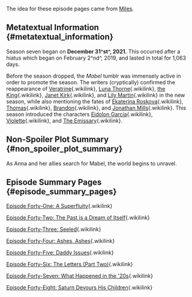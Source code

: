 The idea for these episode pages came from
[Miles](https://fairy-hill.tumblr.com/).

## Metatextual Information {#metatextual_information}

Season seven began on **December 31^st^, 2021.** This occurred after a
hiatus which began on February 2^nd^, 2019, and lasted in total for
1,063 days.

Before the season dropped, the *Mabel* tumblr was immensely active in
order to promote the season. The writers (cryptically) confirmed the
reappearance of [Veratrine](Veratrine "Veratrine"){.wikilink}, [Luna
Thorne](Luna_Thorne "Luna Thorne"){.wikilink}, [the
King](the_King "the King"){.wikilink}, [Janet
Kirk](Janet_Kirk "Janet Kirk"){.wikilink}, and [Lily
Martin](Lily_Martin "Lily Martin"){.wikilink} in the new season, while
also mentioning the fates of [Ekaterina
Roskova](Ekaterina_Roskova "Ekaterina Roskova"){.wikilink},
[Thomas](Thomas "Thomas"){.wikilink},
[Brandon](Brandon "Brandon"){.wikilink}, and [Jonathan
Mills](Jonathan_Mills "Jonathan Mills"){.wikilink}. This season
introduced the characters [Eidolon
García](Eidolon_García "Eidolon García"){.wikilink},
[Violette](Violette "Violette"){.wikilink}, and [The
Emissary](The_Emissary "The Emissary"){.wikilink}.

## Non-Spoiler Plot Summary {#non_spoiler_plot_summary}

As Anna and her allies search for Mabel, the world begins to unravel.

## Episode Summary Pages {#episode_summary_pages}

[Episode Forty-One: A
Superfluity](Episode_Forty-One:_A_Superfluity "Episode Forty-One: A Superfluity"){.wikilink}

[Episode Forty-Two: The Past is a Dream of
Itself](Episode_Forty-Two:_The_Past_is_a_Dream_of_Itself "Episode Forty-Two: The Past is a Dream of Itself"){.wikilink}

[Episode Forty-Three:
Seeled](Episode_Forty-Three:_Seeled "Episode Forty-Three: Seeled"){.wikilink}

[Episode Forty-Four: Ashes,
Ashes](Episode_Forty-Four:_Ashes,_Ashes "Episode Forty-Four: Ashes, Ashes"){.wikilink}

[Episode Forty-Five: Daddy
Issues](Episode_Forty-Five:_Daddy_Issues "Episode Forty-Five: Daddy Issues"){.wikilink}

[Episode Forty-Six: The Letters (Part
Two)](Episode_Forty-Six:_The_Letters_(Part_Two) "Episode Forty-Six: The Letters (Part Two)"){.wikilink}

[Episode Forty-Seven: What Happened in the
\'20s](Episode_Forty-Seven:_What_Happened_in_the_'20s "Episode Forty-Seven: What Happened in the '20s"){.wikilink}

[Episode Forty-Eight: Saturn Devours His
Children](Episode_Forty-Eight:_Saturn_Devours_His_Children "Episode Forty-Eight: Saturn Devours His Children"){.wikilink}
